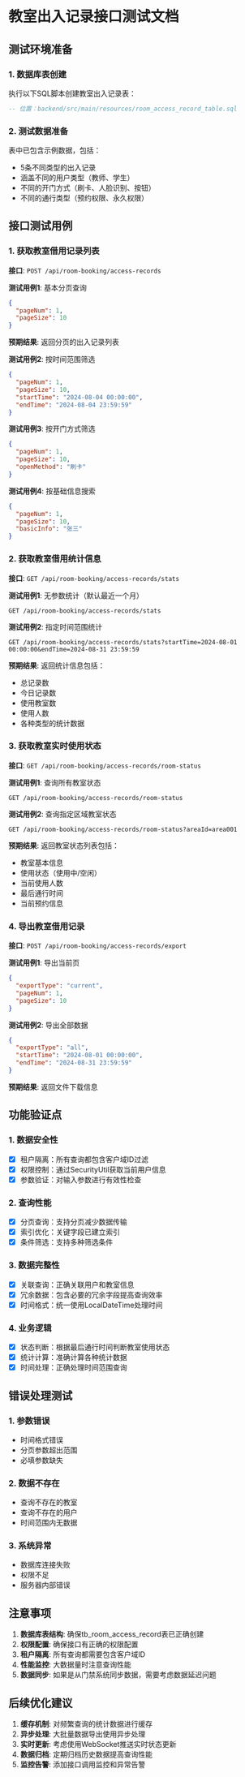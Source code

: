 # 教室出入记录接口测试文档

## 测试环境准备

### 1. 数据库表创建
执行以下SQL脚本创建教室出入记录表：
```sql
-- 位置：backend/src/main/resources/room_access_record_table.sql
```

### 2. 测试数据准备
表中已包含示例数据，包括：
- 5条不同类型的出入记录
- 涵盖不同的用户类型（教师、学生）
- 不同的开门方式（刷卡、人脸识别、按钮）
- 不同的通行类型（预约权限、永久权限）

## 接口测试用例

### 1. 获取教室借用记录列表
**接口**: `POST /api/room-booking/access-records`

**测试用例1**: 基本分页查询
```json
{
  "pageNum": 1,
  "pageSize": 10
}
```

**预期结果**: 返回分页的出入记录列表

**测试用例2**: 按时间范围筛选
```json
{
  "pageNum": 1,
  "pageSize": 10,
  "startTime": "2024-08-04 00:00:00",
  "endTime": "2024-08-04 23:59:59"
}
```

**测试用例3**: 按开门方式筛选
```json
{
  "pageNum": 1,
  "pageSize": 10,
  "openMethod": "刷卡"
}
```

**测试用例4**: 按基础信息搜索
```json
{
  "pageNum": 1,
  "pageSize": 10,
  "basicInfo": "张三"
}
```

### 2. 获取教室借用统计信息
**接口**: `GET /api/room-booking/access-records/stats`

**测试用例1**: 无参数统计（默认最近一个月）
```
GET /api/room-booking/access-records/stats
```

**测试用例2**: 指定时间范围统计
```
GET /api/room-booking/access-records/stats?startTime=2024-08-01 00:00:00&endTime=2024-08-31 23:59:59
```

**预期结果**: 返回统计信息包括：
- 总记录数
- 今日记录数
- 使用教室数
- 使用人数
- 各种类型的统计数据

### 3. 获取教室实时使用状态
**接口**: `GET /api/room-booking/access-records/room-status`

**测试用例1**: 查询所有教室状态
```
GET /api/room-booking/access-records/room-status
```

**测试用例2**: 查询指定区域教室状态
```
GET /api/room-booking/access-records/room-status?areaId=area001
```

**预期结果**: 返回教室状态列表包括：
- 教室基本信息
- 使用状态（使用中/空闲）
- 当前使用人数
- 最后通行时间
- 当前预约信息

### 4. 导出教室借用记录
**接口**: `POST /api/room-booking/access-records/export`

**测试用例1**: 导出当前页
```json
{
  "exportType": "current",
  "pageNum": 1,
  "pageSize": 10
}
```

**测试用例2**: 导出全部数据
```json
{
  "exportType": "all",
  "startTime": "2024-08-01 00:00:00",
  "endTime": "2024-08-31 23:59:59"
}
```

**预期结果**: 返回文件下载信息

## 功能验证点

### 1. 数据安全性
- [x] 租户隔离：所有查询都包含客户域ID过滤
- [x] 权限控制：通过SecurityUtil获取当前用户信息
- [x] 参数验证：对输入参数进行有效性检查

### 2. 查询性能
- [x] 分页查询：支持分页减少数据传输
- [x] 索引优化：关键字段已建立索引
- [x] 条件筛选：支持多种筛选条件

### 3. 数据完整性
- [x] 关联查询：正确关联用户和教室信息
- [x] 冗余数据：包含必要的冗余字段提高查询效率
- [x] 时间格式：统一使用LocalDateTime处理时间

### 4. 业务逻辑
- [x] 状态判断：根据最后通行时间判断教室使用状态
- [x] 统计计算：准确计算各种统计数据
- [x] 时间处理：正确处理时间范围查询

## 错误处理测试

### 1. 参数错误
- 时间格式错误
- 分页参数超出范围
- 必填参数缺失

### 2. 数据不存在
- 查询不存在的教室
- 查询不存在的用户
- 时间范围内无数据

### 3. 系统异常
- 数据库连接失败
- 权限不足
- 服务器内部错误

## 注意事项

1. **数据库表结构**: 确保tb_room_access_record表已正确创建
2. **权限配置**: 确保接口有正确的权限配置
3. **租户隔离**: 所有查询都需要包含客户域ID
4. **性能监控**: 大数据量时注意查询性能
5. **数据同步**: 如果是从门禁系统同步数据，需要考虑数据延迟问题

## 后续优化建议

1. **缓存机制**: 对频繁查询的统计数据进行缓存
2. **异步处理**: 大批量数据导出使用异步处理
3. **实时更新**: 考虑使用WebSocket推送实时状态更新
4. **数据归档**: 定期归档历史数据提高查询性能
5. **监控告警**: 添加接口调用监控和异常告警